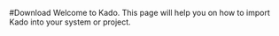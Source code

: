 #Download
 Welcome to Kado. This page will help you on how to import Kado into your
    system or project.
